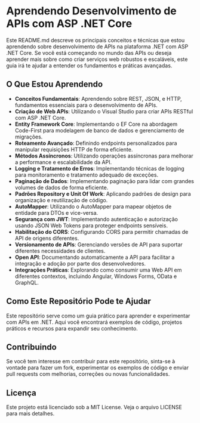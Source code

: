 # Aprendendo Desenvolvimento de APIs com ASP .NET Core

Este README.md descreve os principais conceitos e técnicas que estou aprendendo sobre desenvolvimento de APIs na plataforma .NET com ASP .NET Core. Se você está começando no mundo das APIs ou deseja aprender mais sobre como criar serviços web robustos e escaláveis, este guia irá te ajudar a entender os fundamentos e práticas avançadas.

## O Que Estou Aprendendo

- **Conceitos Fundamentais**: Aprendendo sobre REST, JSON, e HTTP, fundamentos essenciais para o desenvolvimento de APIs.
- **Criação de Web APIs**: Utilizando o Visual Studio para criar APIs RESTful com ASP .NET Core.
- **Entity Framework Core**: Implementando o EF Core na abordagem Code-First para modelagem de banco de dados e gerenciamento de migrações.
- **Roteamento Avançado**: Definindo endpoints personalizados para manipular requisições HTTP de forma eficiente.
- **Métodos Assíncronos**: Utilizando operações assíncronas para melhorar a performance e escalabilidade da API.
- **Logging e Tratamento de Erros**: Implementando técnicas de logging para monitoramento e tratamento adequado de exceções.
- **Paginação de Dados**: Implementando paginação para lidar com grandes volumes de dados de forma eficiente.
- **Padrões Repository e Unit Of Work**: Aplicando padrões de design para organização e reutilização de código.
- **AutoMapper**: Utilizando o AutoMapper para mapear objetos de entidade para DTOs e vice-versa.
- **Segurança com JWT**: Implementando autenticação e autorização usando JSON Web Tokens para proteger endpoints sensíveis.
- **Habilitação do CORS**: Configurando CORS para permitir chamadas de API de origens diferentes.
- **Versionamento de APIs**: Gerenciando versões de API para suportar diferentes necessidades de clientes.
- **Open API**: Documentando automaticamente a API para facilitar a integração e adoção por parte dos desenvolvedores.
- **Integrações Práticas**: Explorando como consumir uma Web API em diferentes contextos, incluindo Angular, Windows Forms, OData e GraphQL.

## Como Este Repositório Pode te Ajudar

Este repositório serve como um guia prático para aprender e experimentar com APIs em .NET. Aqui você encontrará exemplos de código, projetos práticos e recursos para expandir seu conhecimento.

## Contribuindo

Se você tem interesse em contribuir para este repositório, sinta-se à vontade para fazer um fork, experimentar os exemplos de código e enviar pull requests com melhorias, correções ou novas funcionalidades.

## Licença

Este projeto está licenciado sob a MIT License. Veja o arquivo LICENSE para mais detalhes.
